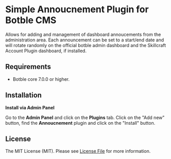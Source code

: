 # Simple Annoucnement Plugin for Botble CMS

Allows for adding and management of dashboard annoucements from the administration area. Each announcement can be set to a start/end date and will rotate randomly on the official botble admin dashboard and the Skillcraft Account Plugin dashboard, if installed.

## Requirements

- Botble core 7.0.0 or higher.

## Installation

**Install via Admin Panel**

Go to the **Admin Panel** and click on the **Plugins** tab. Click on the "Add new" button, find the **Annoucnement** plugin and click on the "Install" button.


## License

The MIT License (MIT). Please see [License File](LICENSE) for more information.